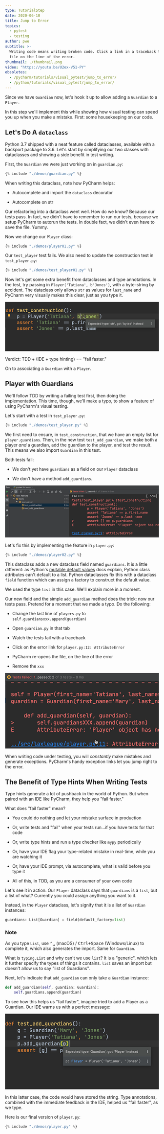 ```yaml
---
type: TutorialStep
date: 2020-06-10
title: Jump to Error
topics:
  - pytest
  - testing
author: pwe
subtitle: >-
  Writing code means writing broken code. Click a link in a traceback to open a
  file on the line of the error.
thumbnail: ./thumbnail.png
video: "https://youtu.be/U2ex-V51-PY"
obsoletes:
  - /pycharm/tutorials/visual_pytest/jump_to_error/
  - /python/tutorials/visual_pytest/jump_to_error/
---
```


Since we have `Guardian` now, let's hook it up to allow adding a `Guardian` to a `Player`.

In this step we'll implement this while showing how visual testing can speed you up when you make a mistake.
First: some housekeeping on our code.

## Let's Do A `dataclass`

Python 3.7 shipped with a neat feature called dataclasses, available with a backport package to 3.6.
Let's start by simplifying our two classes with dataclasses and showing a side benefit in test writing.

First, the `Guardian` we were just working on in `guardian.py`:

```python
{% include "./demos/guardian.py" %}
```

When writing this dataclass, note how PyCharm helps:

- Autocomplete and import the `dataclass` decorator

- Autocomplete on str

Our refactoring into a dataclass went well.
How do we know? Because our tests pass.
In fact, we didn't have to remember to run our tests, because we setup PyCharm to autorun the tests.
In double fact, we didn't even have to save the file.
Yummy.

Now we change our `Player` class:

```python
{% include "./demos/player01.py" %}
```

Our `test_player` test fails.
We also need to update the construction test in `test_player.py`:

```python
{% include "./demos/test_player01.py" %}
```

Now let's get some extra benefit from dataclasses and type annotations.
In the test, try passing in `Player('Tatiana', b'Jones')`, with a byte-string by accident.
The dataclass only allows `str` as values for `last_name` and PyCharm very visually makes this clear, just as you type it.

![Type Warning](type_warning.png)

Verdict: TDD + (IDE + type hinting) == "fail faster."

On to associating a `Guardian` with a `Player`.

## Player with Guardians

We'll follow TDD by writing a failing test first, then doing the implementation.
This time, though, we'll make a typo, to show a feature of using PyCharm's visual testing.

Let's start with a test in `test_player.py`:

```python
{% include "./demos/test_player.py" %}
```

We first need to ensure, in `test_construction`, that we have an empty list for `player.guardians`.
Then, in the new test `test_add_guardian`, we make both a player _and_ a guardian, add the guardian to the player, and test the result.
This means we also import `Guardian` in this test.

Both tests fail:

- We don't yet have `guardians` as a field on our `Player` dataclass

- We don't have a method `add_guardians`.

![Test Failures](test_failures.png)

Let's fix this by implementing the feature in `player.py`:

```python
{% include "./demos/player02.py" %}
```

This dataclass adds a new dataclass field named `guardians`.
It is a little different: as Python's [mutable default values](https://docs.python.org/3/library/dataclasses.html#mutable-default-values) docs explain, Python class attributes can't default to a list. Python
dataclasses fix this with a dataclass `field` function which can assign a factory to construct the default value.

We used the type `list` in this case. We'll explain more in a moment.

Our new field and the simple `add_guardian` method does the trick: now our tests pass.
Pretend for a moment that we made a typo. Do the following:

- Change the last line of `players.py` to `self.guardiansxxx.append(guardian)`

- Open `guardian.py` in that tab

- Watch the tests fail with a traceback

- Click on the error link for `player.py:12: AttributeError`

- PyCharm re-opens the file, on the line of the error

- Remove the `xxx`

![Jump To Error](jump_to_error.png)

When writing code under testing, you will _constantly_ make mistakes and generate exceptions.
PyCharm's handy exception links let you jump right to the error.

## The Benefit of Type Hints When Writing Tests

Type hints generate a lot of pushback in the world of Python.
But when paired with an IDE like PyCharm, they help you "fail faster."

What does "fail faster" mean?

- You could do nothing and let your mistake surface in production

- Or, write tests and "fail" when your tests run...if you have tests for
  that code

- Or, write type hints and run a type checker like `mypy` periodically

- Or, have your IDE flag your type-related mistake in real-time, while
  you are watching it

- Or, have your IDE prompt, via autocomplete, what is valid before you
  type it
- All of this, in TDD, as you are a consumer of your own code

Let's see it in action. Our `Player` dataclass says that `guardians` is a `list`, but a list of what?
Currently you could assign anything you want to it.

Instead, in the `Player` dataclass, let's signify that it is a list of `Guardian` instances:

```python
guardians: List[Guardian] = field(default_factory=list)
```

### Note

As you type `List`, use <kbd>⌃␣</kbd> (macOS) / <kbd>Ctrl+Space</kbd> (Windows/Linux) to complete it, which also generates the import. Same for `Guardian`.

What is `typing.List` and why can't we use `list`?
It is a "generic", which lets it further specify the types of things it contains.
`list` saves an import but doesn't allow us to say "list of Guardians".

Next, let's indicate that `add_guardian` can only take a `Guardian` instance:

```python
def add_guardian(self, guardian: Guardian):
    self.guardians.append(guardian)
```

To see how this helps us "fail faster", imagine tried to add a Player as a Guardian.
Our IDE warns us with a perfect message:

![Warning Wrong Type](warning_wrong_type.png)

In this latter case, the code would have stored the string.
Type annotations, combined with the immediate feedback in the IDE, helped us "fail faster", as we type.

Here is our final version of `player.py`:

```python
{% include "./demos/player.py" %}
```
